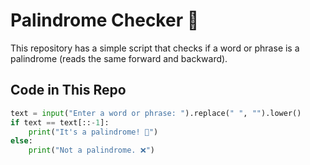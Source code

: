 # Palindrome Checker 🔁  

This repository has a simple script that checks if a word or phrase is a palindrome (reads the same forward and backward).  

## Code in This Repo  
```python
text = input("Enter a word or phrase: ").replace(" ", "").lower()  
if text == text[::-1]:  
    print("It's a palindrome! 🎉")  
else:  
    print("Not a palindrome. ❌")  
